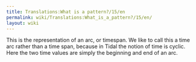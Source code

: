 ```yaml
---
title: Translations:What is a pattern?/15/en
permalink: wiki/Translations:What_is_a_pattern?/15/en/
layout: wiki
---
```


This is the representation of an arc, or timespan. We like to call this
a time arc rather than a time span, because in Tidal the notion of time
is cyclic. Here the two time values are simply the beginning and end of
an arc.
